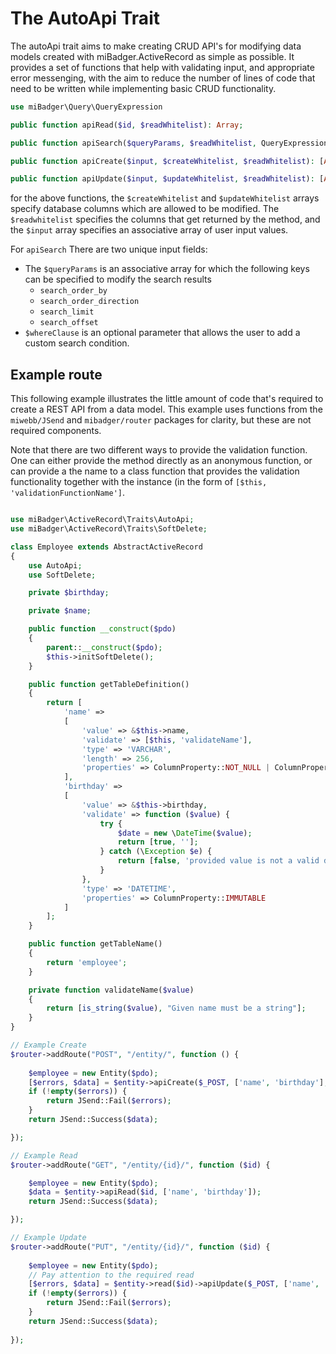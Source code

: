 # The AutoApi Trait

The autoApi trait aims to make creating CRUD API's for modifying data models created with miBadger.ActiveRecord as simple as possible. It provides a set of functions that help with validating input, and appropriate error messenging, with the aim to reduce the number of lines of code that need to be written while implementing basic CRUD functionality.

```php
use miBadger\Query\QueryExpression

public function apiRead($id, $readWhitelist): Array;

public function apiSearch($queryParams, $readWhitelist, QueryExpression $whereClause = null): Array;

public function apiCreate($input, $createWhitelist, $readWhitelist): [Array $errors, Array $result];

public function apiUpdate($input, $updateWhitelist, $readWhitelist): [Array $errors, Array $result];
```

for the above functions, the ```$createWhitelist``` and ```$updateWhitelist``` arrays specify database columns which are allowed to be modified. The ```$readwhitelist``` specifies the columns that get returned by the method, and the ```$input``` array specifies an associative array of user input values.

For ```apiSearch``` There are two unique input fields:
- The ```$queryParams``` is an associative array for which the following keys can be specified to modify the search results
	- ```search_order_by```
	- ```search_order_direction```
	- ```search_limit```
	- ```search_offset``` 
- ```$whereClause``` is an optional parameter that allows the user to add a custom search condition.

## Example route
This following example illustrates the little amount of code that's required to create a REST API from a data model. This example uses functions from the ```miwebb/JSend``` and ```mibadger/router``` packages for clarity, but these are not required components.

Note that there are two different ways to provide the validation function. One can either provide the method directly as an anonymous function, or can provide a the name to a class function that provides the validation functionality together with the instance (in the form of ```[$this, 'validationFunctionName']```.

```php

use miBadger\ActiveRecord\Traits\AutoApi;
use miBadger\ActiveRecord\Traits\SoftDelete;

class Employee extends AbstractActiveRecord
{
	use AutoApi;
	use SoftDelete;

	private $birthday;

	private $name;

	public function __construct($pdo)
	{
		parent::__construct($pdo);
		$this->initSoftDelete();
	}

	public function getTableDefinition()
	{
		return [
			'name' => 
			[
				'value' => &$this->name,
				'validate' => [$this, 'validateName'],
				'type' => 'VARCHAR',
				'length' => 256,
				'properties' => ColumnProperty::NOT_NULL | ColumnProperty::UNIQUE
			],
			'birthday' => 
			[
				'value' => &$this->birthday,
				'validate' => function ($value) {
					try {
						$date = new \DateTime($value);
						return [true, ''];
					} catch (\Exception $e) {
						return [false, 'provided value is not a valid date'];
					}
				},
				'type' => 'DATETIME',
				'properties' => ColumnProperty::IMMUTABLE
			]
		];
	}

	public function getTableName() 
	{
		return 'employee';
	}

	private function validateName($value)
	{
		return [is_string($value), "Given name must be a string"];
	}
}

// Example Create
$router->addRoute("POST", "/entity/", function () {
	
	$employee = new Entity($pdo);
	[$errors, $data] = $entity->apiCreate($_POST, ['name', 'birthday'], ['id', 'name', 'birthday']);
	if (!empty($errors)) {
		return JSend::Fail($errors);
	}
	return JSend::Success($data);

});

// Example Read
$router->addRoute("GET", "/entity/{id}/", function ($id) {

	$employee = new Entity($pdo);
	$data = $entity->apiRead($id, ['name', 'birthday']);
	return JSend::Success($data);

});

// Example Update
$router->addRoute("PUT", "/entity/{id}/", function ($id) {
	
	$employee = new Entity($pdo);
	// Pay attention to the required read
	[$errors, $data] = $entity->read($id)->apiUpdate($_POST, ['name', 'birthday'], ['id', 'name', 'birthday']);
	if (!empty($errors)) {
		return JSend::Fail($errors);
	}
	return JSend::Success($data);
	
});
```
